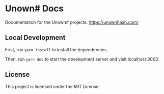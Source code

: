 # Unown# Docs

Documentation for the Unown# projects: https://unownhash.com/

## Local Development

First, run `yarn install` to install the dependencies.

Then, run `yarn dev` to start the development server and visit localhost:3000.

## License

This project is licensed under the MIT License.
